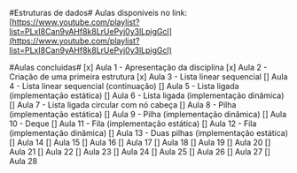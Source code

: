 #Estruturas de dados#
Aulas disponiveis no link: [https://www.youtube.com/playlist?list=PLxI8Can9yAHf8k8LrUePyj0y3lLpigGcl](https://www.youtube.com/playlist?list=PLxI8Can9yAHf8k8LrUePyj0y3lLpigGcl)

#Aulas concluidas#
[x] Aula 1 - Apresentação da disciplina
[x] Aula 2 - Criação de uma primeira estrutura
[x] Aula 3 - Lista linear sequencial
[] Aula 4 - Lista linear sequencial (continuação)
[] Aula 5 - Lista ligada (implementação estática)
[] Aula 6 - Lista ligada (implementação dinâmica)
[] Aula 7 - Lista ligada circular com nó cabeça
[] Aula 8 - Pilha (implementação estática)
[] Aula 9 - Pilha (implementação dinâmica)
[] Aula 10 - Deque
[] Aula 11 - Fila (implementação estática)
[] Aula 12 - Fila (implementação dinâmica)
[] Aula 13 - Duas pilhas (implementação estática)
[] Aula 14
[] Aula 15
[] Aula 16
[] Aula 17
[] Aula 18
[] Aula 19
[] Aula 20
[] Aula 21
[] Aula 22
[] Aula 23
[] Aula 24
[] Aula 25
[] Aula 26
[] Aula 27
[] Aula 28